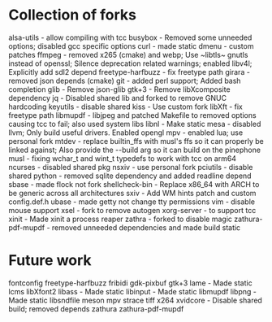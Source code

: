 # Collection of forks

alsa-utils - allow compiling with tcc
busybox - Removed some unneeded options; disabled gcc specific options
curl - made static
dmenu - custom patches
ffmpeg - removed x265 (cmake) and webp; Use ~libtls~ gnutls instead of openssl; Silence deprecation related warnings; enabled libv4l; Explicitly add sdl2 depend
freetype-harfbuzz - fix freetype path
girara - removed json depends (cmake)
git - added perl support; Added bash completion
glib - Remove json-glib
gtk+3 - Remove libXcomposite dependency
jq - Disabled shared lib and forked to remove GNUC hardcoding
keyutils - disable shared
kiss - Use custom fork
libXft - fix freetype path
libmupdf - libjpeg and patched Makefile to removed options causing tcc to fail; also used system libs
libnl - Make static
mesa - disabled llvm; Only build useful drivers. Enabled opengl
mpv - enabled lua; use personal fork
mtdev - replace builtin_ffs with musl's ffs so it can properly be linked against; Also provide the --build arg so it can build on the pinephone
musl - fixing wchar_t and wint_t typedefs to work with tcc on arm64
ncurses - disabled shared pkg
nsxiv - use personal fork
pciutils - disable shared
python - removed sqlite dependency and added readline depend
sbase - made flock not fork
shellcheck-bin - Replace x86_64 with ARCH to be generic across all architectures
sxiv - Add WM hints patch and custom config.def.h
ubase - made getty not change tty permissions
vim - disable mouse support
xsel - fork to remove autogen
xorg-server - to support tcc
xinit - Made xinit a process reaper
zathra - forked to disable magic
zathura-pdf-mupdf - removed unneeded dependencies and made build static

# Future work
fontconfig
freetype-harfbuzz
fribidi
gdk-pixbuf
gtk+3
lame - Made static
lcms
libXfont2
libass - Made static
libinput - Made static
libmupdf
libpng - Made static
libsndfile
meson
mpv
strace
tiff
x264
xvidcore - Disable shared build; removed depends
zathura
zathura-pdf-mupdf
